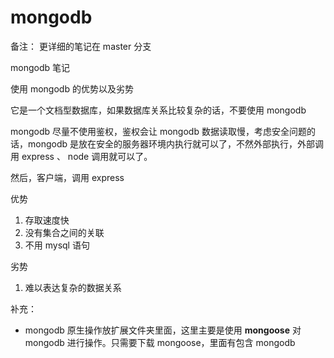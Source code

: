 # mongodb

备注： 更详细的笔记在 master 分支

mongodb 笔记

使用 mongodb 的优势以及劣势

它是一个文档型数据库，如果数据库关系比较复杂的话，不要使用 mongodb

mongodb 尽量不使用鉴权，鉴权会让 mongodb 数据读取慢，考虑安全问题的话，mongodb 是放在安全的服务器环境内执行就可以了，不然外部执行，外部调用 express 、 node 调用就可以了。

然后，客户端，调用 express

优势

1. 存取速度快
2. 没有集合之间的关联
3. 不用 mysql 语句

劣势

1. 难以表达复杂的数据关系

补充：

- mongodb 原生操作放扩展文件夹里面，这里主要是使用 **mongoose** 对 mongodb 进行操作。只需要下载 mongoose，里面有包含 mongodb
